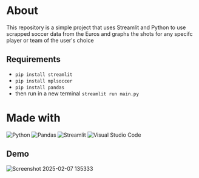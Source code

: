 
# About
This repository is a simple project that uses Streamlit and Python to use scrapped soccer data from the Euros and graphs the shots for any specifc player or team of the user's choice

## Requirements

- `pip install streamlit`
- `pip install mplsoccer`
- `pip install pandas`
- then run in a new terminal `streamlit run main.py`

# Made with
![Python](https://img.shields.io/badge/python-3670A0?style=for-the-badge&logo=python&logoColor=ffdd54)
![Pandas](https://img.shields.io/badge/pandas-%23150458.svg?style=for-the-badge&logo=pandas&logoColor=white)
![Streamlit](https://img.shields.io/badge/Streamlit-%23FE4B4B.svg?style=for-the-badge&logo=streamlit&logoColor=white)
![Visual Studio Code](https://img.shields.io/badge/Visual%20Studio%20Code-0078d7.svg?style=for-the-badge&logo=visual-studio-code&logoColor=white)
## Demo
![Screenshot 2025-02-07 135333](https://github.com/user-attachments/assets/dbf0ace2-7951-48d1-9eec-53e41ded83a5)